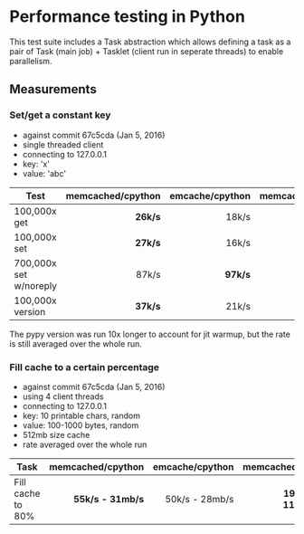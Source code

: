 # Performance testing in Python

This test suite includes a Task abstraction which allows defining a task as a
pair of Task (main job) + Tasklet (client run in seperate threads) to enable
parallelism.


## Measurements


### Set/get a constant key

* against commit 67c5cda (Jan 5, 2016)
* single threaded client
* connecting to 127.0.0.1
* key: 'x'
* value: 'abc'

| Test                   | memcached/cpython | emcache/cpython | memcached/pypy | emcache/pypy |
|------------------------|------------------:|----------------:|---------------:|-------------:|
| 100,000x get           | **26k/s**         | 18k/s           | **40k/s**      | 20k/s        |
| 100,000x set           | **27k/s**         | 16k/s           | **44k/s**      | 31k/s        |
| 700,000x set w/noreply | 87k/s             | **97k/s**       | **1225k/s**    | 87k/s        |
| 100,000x version       | **37k/s**         | 21k/s           | **54k/s**      | 33k/s        |

The pypy version was run 10x longer to account for jit warmup, but the rate is
still averaged over the whole run.


### Fill cache to a certain percentage

* against commit 67c5cda (Jan 5, 2016)
* using 4 client threads
* connecting to 127.0.0.1
* key: 10 printable chars, random
* value: 100-1000 bytes, random
* 512mb size cache
* rate averaged over the whole run

| Task              | memcached/cpython   | emcache/cpython | memcached/pypy        | emcache/pypy    |
|-------------------|--------------------:|----------------:|----------------------:|----------------:|
| Fill cache to 80% | **55k/s - 31mb/s**  | 50k/s - 28mb/s  | **198k/s - 111mb/s**  | 162k/s - 90mb/s |
